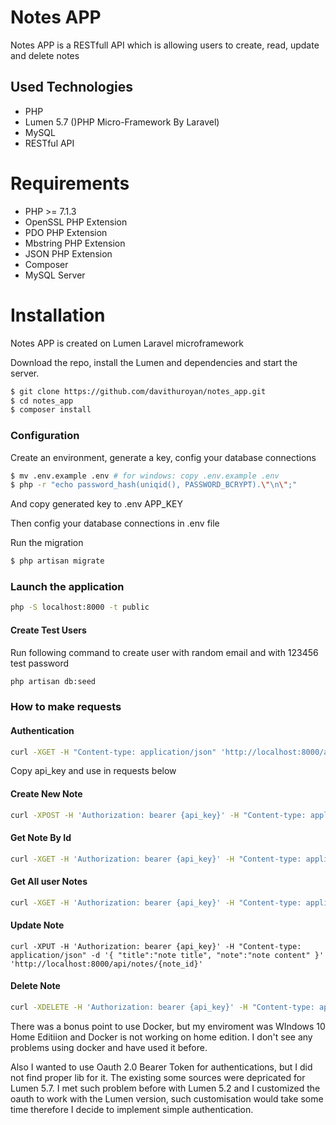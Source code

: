 # Notes APP

Notes APP is a RESTfull API which is allowing users to create, read, update and delete notes

## Used Technologies
- PHP
- Lumen 5.7 ()PHP Micro-Framework By Laravel)
- MySQL
- RESTful API

# Requirements

- PHP >= 7.1.3
- OpenSSL PHP Extension
- PDO PHP Extension
- Mbstring PHP Extension  
- JSON PHP Extension
- Composer
- MySQL Server


# Installation

Notes APP is created on Lumen Laravel microframework

Download the repo, install the Lumen and dependencies and start the server.

```sh
$ git clone https://github.com/davithuroyan/notes_app.git
$ cd notes_app
$ composer install
```


### Configuration

Create an environment, generate a key, config your database connections

```sh
$ mv .env.example .env # for windows: copy .env.example .env
$ php -r "echo password_hash(uniqid(), PASSWORD_BCRYPT).\"\n\";"
```
And copy generated key to .env APP_KEY

Then config your database connections in .env file

Run the migration
```sh 
$ php artisan migrate
```

### Launch the application
```sh 
php -S localhost:8000 -t public
```

#### Create Test Users
Run following command to create user with random email and with 123456 test password
```sh
php artisan db:seed
```

### How to make requests

#### Authentication
```sh
curl -XGET -H "Content-type: application/json" 'http://localhost:8000/api/login?email=davithuroyan2@gmail.com&password=123456'
```

Copy api_key and use in requests below

#### Create New Note
```sh
curl -XPOST -H 'Authorization: bearer {api_key}' -H "Content-type: application/json" -d '{ "title":"note title", "note":"note content" }' 'http://localhost:8000/api/notes''
```

#### Get Note By Id
```sh
curl -XGET -H 'Authorization: bearer {api_key}' -H "Content-type: application/json" http://localhost:8000/api/notes/{note_id}'
```

#### Get All user Notes
```sh
curl -XGET -H 'Authorization: bearer {api_key}' -H "Content-type: application/json" 'http://localhost:8000/api/notes'
```

#### Update Note
```$sh
curl -XPUT -H 'Authorization: bearer {api_key}' -H "Content-type: application/json" -d '{ "title":"note title", "note":"note content" }' 'http://localhost:8000/api/notes/{note_id}'
```

#### Delete Note
```sh
curl -XDELETE -H 'Authorization: bearer {api_key}' -H "Content-type: application/json" 'http://localhost:8000/api/notes/{note_id}'
```


There was a bonus point to use Docker, but my enviroment was WIndows 10 Home Editiion and Docker is not working on home edition.
I don't see any problems using docker and have used it before.

Also I wanted to use Oauth 2.0 Bearer Token for authentications, but I did not find proper lib for it. 
The existing some sources were depricated for Lumen 5.7. I met such problem before with Lumen 5.2 and I customized the oauth to work with the Lumen version, such customisation would take some time therefore I decide to implement simple authentication.
